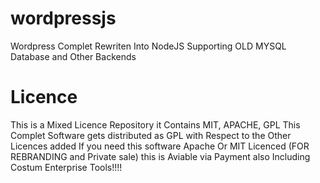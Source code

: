 # wordpressjs
Wordpress Complet Rewriten Into NodeJS Supporting OLD MYSQL Database and Other Backends

# Licence
This is a Mixed Licence Repository it Contains MIT, APACHE, GPL
This Complet Software gets distributed as GPL with Respect to the Other Licences added
If you need this software Apache Or MIT Licenced (FOR REBRANDING and Private sale) this is Aviable via Payment also
Including Costum Enterprise Tools!!!!
